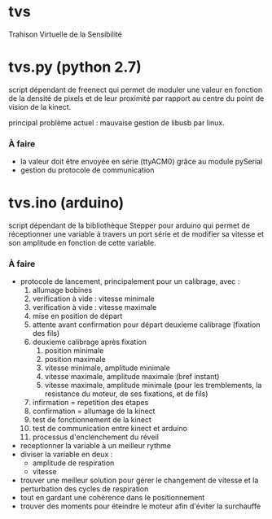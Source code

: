 tvs
===

Trahison Virtuelle de la Sensibilité

# tvs.py (python 2.7)
script dépendant de freenect qui permet de moduler une valeur en fonction de la densité de pixels et de leur proximité par rapport au centre du point de vision de la kinect.

principal problème actuel : mauvaise gestion de libusb par linux.

### À faire 
* la valeur doit être envoyée en série (ttyACM0) grâce au module pySerial
* gestion du protocole de communication

# tvs.ino (arduino)
script dépendant de la bibliothèque Stepper pour arduino qui permet de réceptionner une variable à travers un port série et de modifier sa vitesse et son amplitude en fonction de cette variable.

### À faire 
* protocole de lancement, principalement pour un calibrage, avec :
    1. allumage bobines
    2. verification à vide : vitesse minimale
    3. verification à vide : vitesse maximale
    4. mise en position de départ
    5. attente avant confirmation pour départ deuxieme calibrage (fixation des fils)
    6. deuxieme calibrage après fixation
        1. position minimale
        2. position maximale
        3. vitesse minimale, amplitude minimale
        4. vitesse maximale, amplitude maximale (bref instant)
        5. vitesse maximale, amplitude minimale (pour les tremblements, la resistance du moteur, de ses fixations, et de fils)
    7. infirmation = repetition des etapes
    8. confirmation = allumage de la kinect
    9. test de fonctionnement de la kinect
    10. test de communication entre kinect et arduino
    11. processus d'enclenchement du réveil
* receptionner la variable à un meilleur rythme
* diviser la variable en deux :
    * amplitude de respiration
    * vitesse
* trouver une meilleur solution pour gérer le changement de vitesse et la perturbation des cycles de respiration
* tout en gardant une cohérence dans le positionnement
* trouver des moments pour éteindre le moteur afin d'éviter la surchauffe
